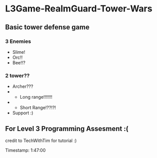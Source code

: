 # L3Game-RealmGuard-Tower-Wars
## Basic tower defense game
### 3 Enemies
- Slime!
- Orc!!
- Bee!!?
### 2 tower??
- Archer???
- - Long range!!!!!!!
- - Short Range!??!?!
- Support :)
## For Level 3 Programming Assesment :(
credit to TechWithTim for tutorial :)

Timestamp: 1:47:00
